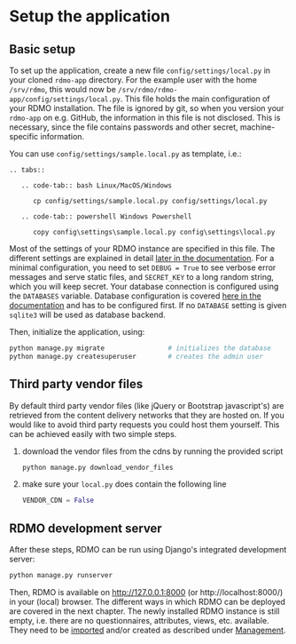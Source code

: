 # Setup the application

## Basic setup

To set up the application, create a new file `config/settings/local.py` in your cloned `rdmo-app` directory. For the example user with the home `/srv/rdmo`, this would now be `/srv/rdmo/rdmo-app/config/settings/local.py`. This file holds the main configuration of your RDMO installation. The file is ignored by git, so when you version your `rdmo-app` on e.g. GitHub, the information in this file is not disclosed. This is necessary, since the file contains passwords and other secret, machine-specific information.

You can use `config/settings/sample.local.py` as template, i.e.:

```{eval-rst}
.. tabs::

   .. code-tab:: bash Linux/MacOS/Windows

      cp config/settings/sample.local.py config/settings/local.py

   .. code-tab:: powershell Windows Powershell

      copy config\settings\sample.local.py config\settings\local.py
```

Most of the settings of your RDMO instance are specified in this file. The different settings are explained in detail [later in the documentation](../configuration/index). For a minimal configuration, you need to set `DEBUG = True` to see verbose error messages and serve static files, and `SECRET_KEY` to a long random string, which you will keep secret. Your database connection is configured using the `DATABASES` variable. Database configuration is covered [here in the documentation](../configuration/databases) and has to be configured first. If no `DATABASE` setting is given `sqlite3` will be used as database backend.

Then, initialize the application, using:

```bash
python manage.py migrate                # initializes the database
python manage.py createsuperuser        # creates the admin user
```

## Third party vendor files

By default third party vendor files (like jQuery or Bootstrap javascript's) are retrieved from the content delivery networks that they are hosted on. If you would like to avoid third party requests you could host them yourself. This can be achieved easily with two simple steps.

1. download the vendor files from the cdns by running the provided script
    ```python
    python manage.py download_vendor_files
    ```

2. make sure your `local.py` does contain the following line
    ```python
    VENDOR_CDN = False
    ```

## RDMO development server

After these steps, RDMO can be run using Django's integrated development server:
```bash
python manage.py runserver
```

Then, RDMO is available on http://127.0.0.1:8000 (or http://localhost:8000/) in your (local) browser. The different ways in which RDMO can be deployed are covered in the next chapter. The newly installed RDMO instance is still empty, i.e. there are no questionnaires, attributes, views, etc. available. They need to be [imported](../management/export) and/or created as described under [Management](../management/index).
